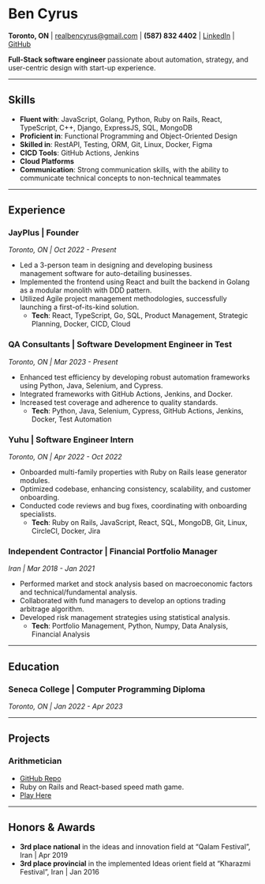 # **Ben Cyrus**

**Toronto, ON** | [realbencyrus@gmail.com](mailto:realbencyrus@gmail.com) | **(587) 832 4402** | [LinkedIn](https://linkedin.com/in/bencyrus) | [GitHub](https://github.com/bencyrus)

**Full-Stack software engineer** passionate about automation, strategy, and user-centric design with start-up experience.

---

## **Skills**

- **Fluent with**: JavaScript, Golang, Python, Ruby on Rails, React, TypeScript, C++, Django, ExpressJS, SQL, MongoDB
- **Proficient in**: Functional Programming and Object-Oriented Design
- **Skilled in**: RestAPI, Testing, ORM, Git, Linux, Docker, Figma
- **CICD Tools**: GitHub Actions, Jenkins
- **Cloud Platforms**
- **Communication**: Strong communication skills, with the ability to communicate technical concepts to non-technical teammates

---

## **Experience**

### **JayPlus | Founder**
*Toronto, ON | Oct 2022 - Present*

- Led a 3-person team in designing and developing business management software for auto-detailing businesses.
- Implemented the frontend using React and built the backend in Golang as a modular monolith with DDD pattern.
- Utilized Agile project management methodologies, successfully launching a first-of-its-kind solution.
    - **Tech**: React, TypeScript, Go, SQL, Product Management, Strategic Planning, Docker, CICD, Cloud

### **QA Consultants | Software Development Engineer in Test**
*Toronto, ON | Mar 2023 - Present*

- Enhanced test efficiency by developing robust automation frameworks using Python, Java, Selenium, and Cypress.
- Integrated frameworks with GitHub Actions, Jenkins, and Docker.
- Increased test coverage and adherence to quality standards.
    - **Tech**: Python, Java, Selenium, Cypress, GitHub Actions, Jenkins, Docker, Test Automation

### **Yuhu | Software Engineer Intern**
*Toronto, ON | Apr 2022 - Oct 2022*

- Onboarded multi-family properties with Ruby on Rails lease generator modules.
- Optimized codebase, enhancing consistency, scalability, and customer onboarding.
- Conducted code reviews and bug fixes, coordinating with onboarding specialists.
    - **Tech**: Ruby on Rails, JavaScript, React, SQL, MongoDB, Git, Linux, CircleCI, Docker, Jira

### **Independent Contractor | Financial Portfolio Manager**
*Iran | Mar 2018 - Jan 2021*

- Performed market and stock analysis based on macroeconomic factors and technical/fundamental analysis.
- Collaborated with fund managers to develop an options trading arbitrage algorithm.
- Developed risk management strategies using statistical analysis.
    - **Tech**: Portfolio Management, Python, Numpy, Data Analysis, Financial Analysis

---

## **Education**

### **Seneca College | Computer Programming Diploma**
*Toronto, ON | Jan 2022 - Apr 2023*

---

## **Projects**

### **Arithmetician**

- [GitHub Repo](https://github.com/bencyrus/arithmetician-react-ruby)
- Ruby on Rails and React-based speed math game.
- [Play Here](http://104.236.6.185/)

---

## **Honors & Awards**

- **3rd place national** in the ideas and innovation field at “Qalam Festival”, Iran | Apr 2019
- **3rd place provincial** in the implemented Ideas orient field at “Kharazmi Festival”, Iran | Jan 2016

